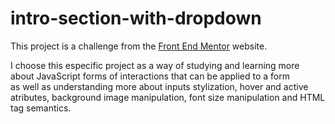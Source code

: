 # intro-section-with-dropdown  

   This project is a challenge from the [Front End Mentor](https://www.frontendmentor.io/challenges/intro-section-with-dropdown-navigation-ryaPetHE5) website.  
   
I choose this especific project as a way of studying and learning more about JavaScript forms of interactions that can be applied to a form  
as well as understanding more about inputs stylization, hover and active atributes, background image manipulation, font size manipulation and HTML tag semantics.


